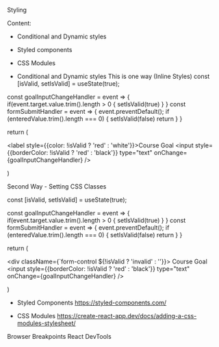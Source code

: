Styling

Content:

- Conditional and Dynamic styles
- Styled components
- CSS Modules


- Conditional and Dynamic styles
This is one way (Inline Styles)
const [isValid, setIsValid] = useState(true);

const goalInputChangeHandler = event => {
    if(event.target.value.trim().length > 0 {
        setIsValid(true)
    }
}
const formSubmitHandler = event => {
    event.preventDefault();
    if (enteredValue.trim().length === 0) {
        setIsValid(false)
        return
    }
}

return (
    <form onSubmi={formSubmitHandler}>
    <label style={{color: !isValid ? 'red' : 'white'}}>Course Goal</label>
    <input 
        style={{borderColor: !isValid ? 'red' : 'black'}} 
        type="text"
        onChange={goalInputChangeHandler}
        />
    </form>
)

Second Way - Setting CSS Classes

const [isValid, setIsValid] = useState(true);

const goalInputChangeHandler = event => {
    if(event.target.value.trim().length > 0 {
        setIsValid(true)
    }
}
const formSubmitHandler = event => {
    event.preventDefault();
    if (enteredValue.trim().length === 0) {
        setIsValid(false)
        return
    }
}

return (
    <form onSubmit={formSubmitHandler}>
    <div className={`form-control ${!isValid ? 'invalid' : ''}}>
        <label >Course Goal</label>
        <input 
            style={{borderColor: !isValid ? 'red' : 'black'}} 
            type="text"
            onChange={goalInputChangeHandler}
            />
        </form>
    </div>
)

- Styled Components
https://styled-components.com/

- CSS Modules
https://create-react-app.dev/docs/adding-a-css-modules-stylesheet/


<!---------------------------------------------------------------------------------------------------------- Debugging-->
Browser Breakpoints
React DevTools





